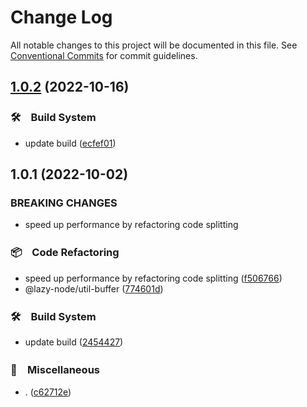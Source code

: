 # Change Log

All notable changes to this project will be documented in this file.
See [Conventional Commits](https://conventionalcommits.org) for commit guidelines.

## [1.0.2](https://github.com/bluelovers/ws-iconv/compare/@lazy-node/util-buffer@1.0.1...@lazy-node/util-buffer@1.0.2) (2022-10-16)



### 🛠　Build System

* update build ([ecfef01](https://github.com/bluelovers/ws-iconv/commit/ecfef01e81ed9430facda8d921e3013730365d8f))



## 1.0.1 (2022-10-02)


### BREAKING CHANGES

* speed up performance by refactoring code splitting



### 📦　Code Refactoring

* speed up performance by refactoring code splitting ([f506766](https://github.com/bluelovers/ws-iconv/commit/f50676644122c3906c03137b19eb219555c1326e))
* @lazy-node/util-buffer ([774601d](https://github.com/bluelovers/ws-iconv/commit/774601df8b133c31c37414dd42080ecfa58e30ad))


### 🛠　Build System

* update build ([2454427](https://github.com/bluelovers/ws-iconv/commit/2454427ff2cc55e4f89a5a556e3ac23065e410fc))


### 🔖　Miscellaneous

* . ([c62712e](https://github.com/bluelovers/ws-iconv/commit/c62712ed9f285ff77b7ddd08b4ff76aa098a7450))
